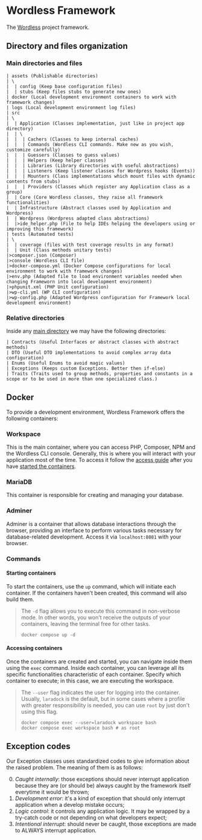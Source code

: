 # Wordless Framework

The [Wordless](https://github.com/thbighead/Wordless) project framework.

## Directory and files organization

### Main directories and files

```
| assets (Publishable directories)
| \
|  | config (Keep base configuration files)
|  | stubs (Keep files stubs to generate new ones)
| docker (Local development environment containers to work with framework changes)
| logs (Local development environment log files)
| src
| \
|  | Application (Classes implementation, just like in project app directory)
|  | \
|  |  | Cachers (Classes to keep internal caches)
|  |  | Commands (Wordless CLI commands. Make new as you wish, customize carefully)
|  |  | Guessers (Classes to guess values)
|  |  | Helpers (Keep helper classes)
|  |  | Libraries (Library directories with useful abstractions)
|  |  | Listeners (Keep listener classes for Wordpress hooks (Events))
|  |  | Mounters (Class implementations which mount files with dynamic contents from stubs)
|  |  | Providers (Classes which register any Application class as a group)
|  | Core (Core Wordless classes, they raise all framework functionalities)
|  | Infrastructure (Abstract classes used by Application and Wordpress)
|  | Wordpress (Wordpress adapted class abstractions)
|  |>ide_helper.php (File to help IDEs helping the developers using or improving this framework)
| tests (Automated tests)
| \
|  | coverage (files with test coverage results in any format)
|  | Unit (Class methods unitary tests)
|>composer.json (Composer)
|>console (Wordless CLI file)
|>docker-compose.yml (Docker Compose configurations for local environment to work with framework changes)
|>env.php (Adapted file to load environment variables needed when changing Frameworn into local development environment)
|>phpunit.xml (PHP Unit configuration)
|>wp-cli.yml (WP CLI configuration)
|>wp-config.php (Adapted Wordpress configuration for Framework local development environment)
```

### Relative directories

Inside any [main directory](#main-directories-and-files) we may have the following directories:

```
| Contracts (Useful Interfaces or abstract classes with abstract methods)
| DTO (Useful DTO implementations to avoid complex array data configuration)
| Enums (Useful Enums to avoid magic values)
| Exceptions (Keeps custom Exceptions. Better then if-else)
| Traits (Traits used to group methods, properties and constants in a scope or to be used in more than one specialized class.)
``` 

## Docker

To provide a development environment, Wordless Framework offers the following containers:

### Workspace

This is the main container, where you can access PHP, Composer, NPM and the Wordless CLI console. Generally, this is
where you will interact with your application most of the time. To access it follow the
[access guide](#accessing-containers) after you have [started the containers](#starting-containers).

### MariaDB

This container is responsible for creating and managing your database.

### Adminer

Adminer is a container that allows database interactions through the browser, providing an interface to perform 
various tasks necessary for database-related development. Access it via `localhost:8081` with your browser.

### Commands

#### Starting containers
To start the containers, use the `up` command, which will initiate each container. If the containers haven't been
created, this command will also build them.

> The `-d` flag allows you to execute this command in non-verbose mode. In other words, you won't receive the outputs of 
> your containers, leaving the terminal free for other tasks.
> ```shell
> docker compose up -d
> ```

#### Accessing containers
Once the containers are created and started, you can navigate inside them using the `exec` command. Inside each 
container, you can leverage all its specific functionalities characteristic of each container. Specify which container 
to execute; in this case, we are executing the workspace.

> The `--user` flag indicates the user for logging into the container. Usually, `laradock` is the default, but in some
> cases where a profile with greater responsibility is needed, you can use `root` by just don't using this flag.
> ```shell
> docker compose exec --user=laradock workspace bash
> docker compose exec workspace bash # as root
> ```

## Exception codes

Our Exception classes uses standardized codes to give information about the raised problem. The meaning of them is as
follows:

0. *Caught internally*: those exceptions should never interrupt application because they are (or should be) always
   caught by the framework itself everytime it would be thrown;
1. *Development error*: it's a kind of exception that should only interrupt application when a develop mistake occurs;
2. *Logic control*: it controls any application logic. It may be wrapped by a try-catch code or not depending on what
   developers expect;
3. *Intentional interrupt*: should never be caught, those exceptions are made to ALWAYS interrupt application.
